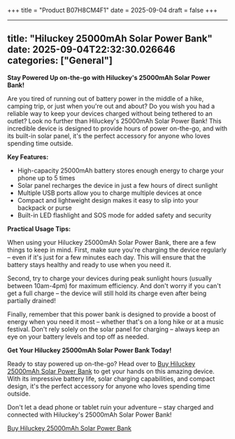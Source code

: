 +++
title = "Product B07H8CM4F1"
date = 2025-09-04
draft = false
+++

---
title: "Hiluckey 25000mAh Solar Power Bank"
date: 2025-09-04T22:32:30.026646
categories: ["General"]
---
**Stay Powered Up on-the-go with Hiluckey's 25000mAh Solar Power Bank!**

Are you tired of running out of battery power in the middle of a hike, camping trip, or just when you're out and about? Do you wish you had a reliable way to keep your devices charged without being tethered to an outlet? Look no further than Hiluckey's 25000mAh Solar Power Bank! This incredible device is designed to provide hours of power on-the-go, and with its built-in solar panel, it's the perfect accessory for anyone who loves spending time outside.

**Key Features:**

* High-capacity 25000mAh battery stores enough energy to charge your phone up to 5 times
* Solar panel recharges the device in just a few hours of direct sunlight
* Multiple USB ports allow you to charge multiple devices at once
* Compact and lightweight design makes it easy to slip into your backpack or purse
* Built-in LED flashlight and SOS mode for added safety and security

**Practical Usage Tips:**

When using your Hiluckey 25000mAh Solar Power Bank, there are a few things to keep in mind. First, make sure you're charging the device regularly – even if it's just for a few minutes each day. This will ensure that the battery stays healthy and ready to use when you need it.

Second, try to charge your devices during peak sunlight hours (usually between 10am-4pm) for maximum efficiency. And don't worry if you can't get a full charge – the device will still hold its charge even after being partially drained!

Finally, remember that this power bank is designed to provide a boost of energy when you need it most – whether that's on a long hike or at a music festival. Don't rely solely on the solar panel for charging – always keep an eye on your battery levels and top off as needed.

**Get Your Hiluckey 25000mAh Solar Power Bank Today!**

Ready to stay powered up on-the-go? Head over to [Buy Hiluckey 25000mAh Solar Power Bank](https://www.amazon.com/dp/B07H8CM4F1) to get your hands on this amazing device. With its impressive battery life, solar charging capabilities, and compact design, it's the perfect accessory for anyone who loves spending time outside.

Don't let a dead phone or tablet ruin your adventure – stay charged and connected with Hiluckey's 25000mAh Solar Power Bank!

[Buy Hiluckey 25000mAh Solar Power Bank](https://www.amazon.com/dp/B07H8CM4F1)
